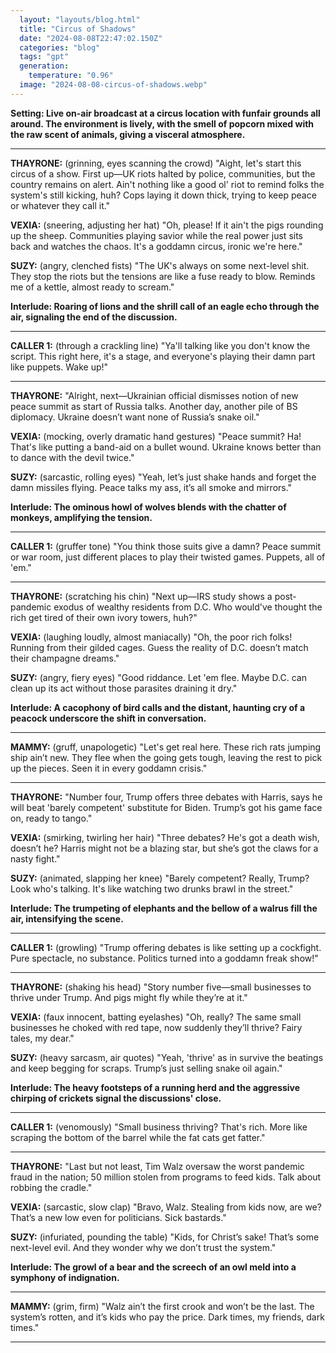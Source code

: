 ```yaml
---
  layout: "layouts/blog.html"
  title: "Circus of Shadows"
  date: "2024-08-08T22:47:02.150Z"
  categories: "blog"
  tags: "gpt"
  generation: 
    temperature: "0.96"
  image: "2024-08-08-circus-of-shadows.webp"
---
```

**Setting: Live on-air broadcast at a circus location with funfair grounds all around. The environment is lively, with the smell of popcorn mixed with the raw scent of animals, giving a visceral atmosphere.**

---

**THAYRONE:** (grinning, eyes scanning the crowd) "Aight, let's start this circus of a show. First up—UK riots halted by police, communities, but the country remains on alert. Ain't nothing like a good ol' riot to remind folks the system's still kicking, huh? Cops laying it down thick, trying to keep peace or whatever they call it."

**VEXIA:** (sneering, adjusting her hat) "Oh, please! If it ain't the pigs rounding up the sheep. Communities playing savior while the real power just sits back and watches the chaos. It's a goddamn circus, ironic we're here."

**SUZY:** (angry, clenched fists) "The UK's always on some next-level shit. They stop the riots but the tensions are like a fuse ready to blow. Reminds me of a kettle, almost ready to scream."

**Interlude: Roaring of lions and the shrill call of an eagle echo through the air, signaling the end of the discussion.**

---

**CALLER 1:** (through a crackling line) "Ya'll talking like you don't know the script. This right here, it's a stage, and everyone's playing their damn part like puppets. Wake up!"

---

**THAYRONE:** "Alright, next—Ukrainian official dismisses notion of new peace summit as start of Russia talks. Another day, another pile of BS diplomacy. Ukraine doesn’t want none of Russia’s snake oil."

**VEXIA:** (mocking, overly dramatic hand gestures) "Peace summit? Ha! That's like putting a band-aid on a bullet wound. Ukraine knows better than to dance with the devil twice."

**SUZY:** (sarcastic, rolling eyes) "Yeah, let’s just shake hands and forget the damn missiles flying. Peace talks my ass, it’s all smoke and mirrors."

**Interlude: The ominous howl of wolves blends with the chatter of monkeys, amplifying the tension.**

---

**CALLER 1:** (gruffer tone) "You think those suits give a damn? Peace summit or war room, just different places to play their twisted games. Puppets, all of 'em."

---

**THAYRONE:** (scratching his chin) "Next up—IRS study shows a post-pandemic exodus of wealthy residents from D.C. Who would've thought the rich get tired of their own ivory towers, huh?"

**VEXIA:** (laughing loudly, almost maniacally) "Oh, the poor rich folks! Running from their gilded cages. Guess the reality of D.C. doesn’t match their champagne dreams."

**SUZY:** (angry, fiery eyes) "Good riddance. Let 'em flee. Maybe D.C. can clean up its act without those parasites draining it dry."

**Interlude: A cacophony of bird calls and the distant, haunting cry of a peacock underscore the shift in conversation.**

---

**MAMMY:** (gruff, unapologetic) "Let's get real here. These rich rats jumping ship ain’t new. They flee when the going gets tough, leaving the rest to pick up the pieces. Seen it in every goddamn crisis."

---

**THAYRONE:** "Number four, Trump offers three debates with Harris, says he will beat 'barely competent' substitute for Biden. Trump’s got his game face on, ready to tango."

**VEXIA:** (smirking, twirling her hair) "Three debates? He's got a death wish, doesn’t he? Harris might not be a blazing star, but she’s got the claws for a nasty fight."

**SUZY:** (animated, slapping her knee) "Barely competent? Really, Trump? Look who's talking. It's like watching two drunks brawl in the street."

**Interlude: The trumpeting of elephants and the bellow of a walrus fill the air, intensifying the scene.**

---

**CALLER 1:** (growling) "Trump offering debates is like setting up a cockfight. Pure spectacle, no substance. Politics turned into a goddamn freak show!"

---

**THAYRONE:** (shaking his head) "Story number five—small businesses to thrive under Trump. And pigs might fly while they’re at it."

**VEXIA:** (faux innocent, batting eyelashes) "Oh, really? The same small businesses he choked with red tape, now suddenly they’ll thrive? Fairy tales, my dear."

**SUZY:** (heavy sarcasm, air quotes) "Yeah, 'thrive' as in survive the beatings and keep begging for scraps. Trump’s just selling snake oil again."

**Interlude: The heavy footsteps of a running herd and the aggressive chirping of crickets signal the discussions' close.**

---

**CALLER 1:** (venomously) "Small business thriving? That's rich. More like scraping the bottom of the barrel while the fat cats get fatter."

---

**THAYRONE:** "Last but not least, Tim Walz oversaw the worst pandemic fraud in the nation; 50 million stolen from programs to feed kids. Talk about robbing the cradle."

**VEXIA:** (sarcastic, slow clap) "Bravo, Walz. Stealing from kids now, are we? That’s a new low even for politicians. Sick bastards."

**SUZY:** (infuriated, pounding the table) "Kids, for Christ’s sake! That’s some next-level evil. And they wonder why we don’t trust the system."

**Interlude: The growl of a bear and the screech of an owl meld into a symphony of indignation.**

---

**MAMMY:** (grim, firm) "Walz ain’t the first crook and won’t be the last. The system’s rotten, and it’s kids who pay the price. Dark times, my friends, dark times."

---
